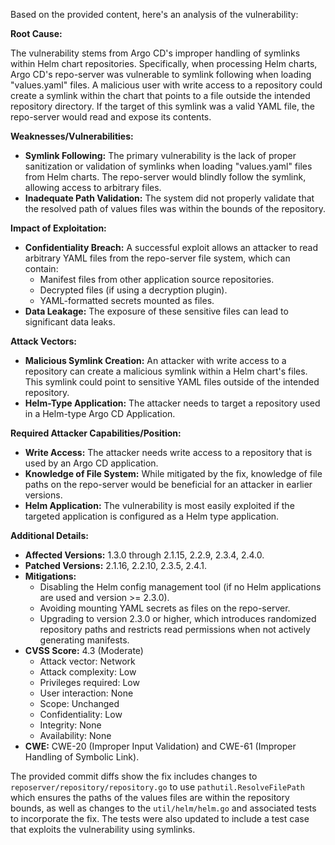 Based on the provided content, here's an analysis of the vulnerability:

**Root Cause:**

The vulnerability stems from Argo CD's improper handling of symlinks within Helm chart repositories. Specifically, when processing Helm charts, Argo CD's repo-server was vulnerable to symlink following when loading "values.yaml" files.  A malicious user with write access to a repository could create a symlink within the chart that points to a file outside the intended repository directory. If the target of this symlink was a valid YAML file, the repo-server would read and expose its contents.

**Weaknesses/Vulnerabilities:**

*   **Symlink Following:** The primary vulnerability is the lack of proper sanitization or validation of symlinks when loading "values.yaml" files from Helm charts. The repo-server would blindly follow the symlink, allowing access to arbitrary files.
*   **Inadequate Path Validation:** The system did not properly validate that the resolved path of values files was within the bounds of the repository.

**Impact of Exploitation:**

*   **Confidentiality Breach:** A successful exploit allows an attacker to read arbitrary YAML files from the repo-server file system, which can contain:
    *   Manifest files from other application source repositories.
    *   Decrypted files (if using a decryption plugin).
    *   YAML-formatted secrets mounted as files.
*   **Data Leakage:** The exposure of these sensitive files can lead to significant data leaks.

**Attack Vectors:**

*   **Malicious Symlink Creation:** An attacker with write access to a repository can create a malicious symlink within a Helm chart's files. This symlink could point to sensitive YAML files outside of the intended repository.
*   **Helm-Type Application:** The attacker needs to target a repository used in a Helm-type Argo CD Application.

**Required Attacker Capabilities/Position:**

*   **Write Access:** The attacker needs write access to a repository that is used by an Argo CD application.
*   **Knowledge of File System:** While mitigated by the fix, knowledge of file paths on the repo-server would be beneficial for an attacker in earlier versions.
*   **Helm Application:** The vulnerability is most easily exploited if the targeted application is configured as a Helm type application.

**Additional Details:**

*   **Affected Versions:** 1.3.0 through 2.1.15, 2.2.9, 2.3.4, 2.4.0.
*   **Patched Versions:** 2.1.16, 2.2.10, 2.3.5, 2.4.1.
*   **Mitigations:**
    *   Disabling the Helm config management tool (if no Helm applications are used and version >= 2.3.0).
    *   Avoiding mounting YAML secrets as files on the repo-server.
    *   Upgrading to version 2.3.0 or higher, which introduces randomized repository paths and restricts read permissions when not actively generating manifests.
*  **CVSS Score:** 4.3 (Moderate)
    *   Attack vector: Network
    *   Attack complexity: Low
    *   Privileges required: Low
    *   User interaction: None
    *   Scope: Unchanged
    *   Confidentiality: Low
    *   Integrity: None
    *   Availability: None
*   **CWE:** CWE-20 (Improper Input Validation) and CWE-61 (Improper Handling of Symbolic Link).

The provided commit diffs show the fix includes changes to `reposerver/repository/repository.go` to use `pathutil.ResolveFilePath` which ensures the paths of the values files are within the repository bounds, as well as changes to the `util/helm/helm.go` and associated tests to incorporate the fix. The tests were also updated to include a test case that exploits the vulnerability using symlinks.